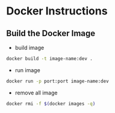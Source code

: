 # Docker Instructions

## Build the Docker Image

- build image
```sh
docker build -t image-name:dev .
```
- run image

```sh
docker run -p port:port image-name:dev
```
- remove all image
```sh
docker rmi -f $(docker images -q)
```